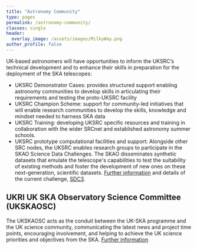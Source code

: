 ```yaml
---
title: "Astronomy Community"
type: pages
permalink: /astronomy-community/
classes: single
header:
  overlay_image: /assets/images/MilkyWay.png
author_profile: false
---
```

UK-based astronomers will have opportunities to inform the UKSRC’s technical development and to enhance their skills in preparation for the deployment of the SKA telescopes:
* UKSRC Demonstrator Cases: provides structured support enabling astronomy communities to develop skills in articulating their requirements and testing the proto-UKSRC facility 
* UKSRC Champion Scheme: support for community-led initiatives that will enable research communities to develop the skills, knowledge and mindset needed to harness SKA data
* UKSRC Training: developing UKSRC specific resources and training in collaboration with the wider SRCnet and established astronomy summer schools.
* UKSRC prototype computational facilities and support: Alongside other SRC nodes, the UKSRC enables research groups to participate in the SKAO Science Data Challenges. The SKAO disseminates synthetic datasets that emulate the telescope's capabilities to test the suitability of existing methods and foster the development of new ones on these next-generation, scientific datasets. [Further information](https://www.skao.int/en/science-users/160/skao-data-challenges) and details of the current challenge, [SDC3](https://sdc3.skao.int/overview).
## UKRI UK SKA Observatory Science Committee (UKSKAOSC) ##
The UKSKAOSC acts as the conduit between the UK-SKA programme and the UK science community, communicating the latest news and project time points, encouraging involvement, and helping to achieve the UK science priorities and objectives from the SKA. [Further information](https://www.ukri.org/about-us/stfc/how-we-are-governed/advisory-boards/ukskasc/)

 

